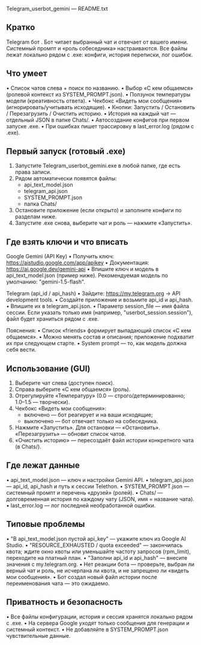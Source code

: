 Telegram_userbot_gemini — README.txt

Кратко
------
Telegram бот .
Бот читает выбранный чат и отвечает от вашего имени. Системный промпт и «роль
собеседника» настраиваются. Все файлы лежат локально рядом с .exe: конфиги,
история переписки, лог ошибок.

Что умеет
---------
• Список чатов слева + поиск по названию.
• Выбор «С кем общаемся» (ролевой контекст из SYSTEM_PROMPT.json).
• Ползунок температуры модели (креативность ответа).
• Чекбокс «Видеть мои сообщения» (игнорировать/учитывать исходящие).
• Кнопки: Запустить / Остановить / Перезагрузить / Очистить историю.
• История на каждый чат — отдельный JSON в папке Chats/.
• Автосоздание конфигов при первом запуске .exe.
• При ошибках пишет трассировку в last_error.log (рядом с .exe).

Первый запуск (готовый .exe)
----------------------------
1) Запуcтите Telegram_userbot_gemini.exe в любой папке, где есть права записи.
2) Рядом автоматически появятся файлы:
   - api_text_model.json
   - telegram_api.json
   - SYSTEM_PROMPT.json
   - папка Chats/
3) Остановите приложение (если открыто) и заполните конфиги по разделам ниже.
4) Запустите .exe снова, выберите чат и роль — нажмите «Запустить».

Где взять ключи и что вписать
-----------------------------
Google Gemini (API Key)
• Получить ключ: https://aistudio.google.com/app/apikey
• Документация: https://ai.google.dev/gemini-api
• Впишите ключ и модель в api_text_model.json (пример ниже).
  Рекомендуемая модель по умолчанию: "gemini-1.5-flash".

Telegram (api_id / api_hash)
• Зайдите: https://my.telegram.org → API development tools.
• Создайте приложение и возьмите api_id и api_hash.
• Впишите их в telegram_api.json.
• Параметр session_file — имя файла сессии. Если указать только имя
  (например, "userbot_session.session"), файл будет храниться рядом с .exe.

Пояснения:
• Список «friends» формирует выпадающий список «С кем общаемся».
• Можно менять состав и описания; приложение подхватит их при следующем старте.
• System prompt — то, как модель должна себя вести.

Использование (GUI)
-------------------
1) Выберите чат слева (доступен поиск).
2) Справа выберите «С кем общаемся» (роль).
3) Отрегулируйте «Температуру» (0.0 — строго/детерминированно; 1.0–1.5 — творчески).
4) Чекбокс «Видеть мои сообщения»:
   - включено — бот реагирует и на ваши исходящие;
   - выключено — бот отвечает только на собеседника.
5) Нажмите «Запустить». Для остановки — «Остановить». «Перезагрузить» — обновит список чатов.
6) «Очистить историю» — пересоздаёт файл истории конкретного чата (в Chats/).

Где лежат данные
----------------
• api_text_model.json — ключ и настройки Gemini API.
• telegram_api.json — api_id, api_hash и путь к сессии Telethon.
• SYSTEM_PROMPT.json — системный промпт и перечень «друзей» (ролей).
• Chats/ — долговременная история по каждому чату (JSON, имя = название чата).
• last_error.log — лог последней необработанной ошибки.

Типовые проблемы
----------------
• "В api_text_model.json пустой api_key" — укажите ключ из Google AI Studio.
• "RESOURCE_EXHAUSTED / quota exceeded" — закончилась квота; ждите окно квоты
  или уменьшайте частоту запросов (rpm_limit), переходите на платный план.
• "Заполни api_id и api_hash" — внесите значения с my.telegram.org.
• Нет реакции бота — проверьте, выбран ли верный чат и роль, не исчерпана ли квота,
  и не запрещено ли «видеть мои сообщения».
• Бот создал новый файл истории после переименования чата — это ожидаемо.

Приватность и безопасность
--------------------------
• Все файлы конфигурации, история и сессия хранятся локально рядом с .exe.
• На сервера Google уходят только сообщения для генерации и системный контекст.
• Не добавляйте в SYSTEM_PROMPT.json чувствительные данные.

